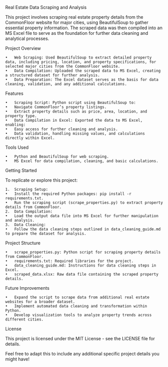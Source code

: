 Real Estate Data Scraping and Analysis

This project involves scraping real estate property details from the CommonFloor website for major cities, using BeautifulSoup to gather essential property information. The scraped data was then compiled into an MS Excel file to serve as the foundation for further data cleaning and analytical processes.

Project Overview

	•	Web Scraping: Used BeautifulSoup to extract detailed property data, including pricing, location, and property specifications, for selected major cities from the CommonFloor website.
	•	Data Compilation: Uploaded the scraped data to MS Excel, creating a structured dataset for further analysis.
	•	Data Preparation: The Excel dataset serves as the basis for data cleaning, validation, and any additional calculations.

Features

	•	Scraping Script: Python script using BeautifulSoup to:
	•	Navigate CommonFloor’s property listings.
	•	Extract property details such as price, area, location, and property type.
	•	Data Compilation in Excel: Exported the data to MS Excel, enabling:
	•	Easy access for further cleaning and analysis.
	•	Data validation, handling missing values, and calculations directly within Excel.

Tools Used

	•	Python and BeautifulSoup for web scraping.
	•	MS Excel for data compilation, cleaning, and basic calculations.

Getting Started

To replicate or explore this project:

	1.	Scraping Setup:
	•	Install the required Python packages: pip install -r requirements.txt.
	•	Run the scraping script (scrape_properties.py) to extract property details from CommonFloor.
	2.	Data Compilation:
	•	Load the output data file into MS Excel for further manipulation and analysis.
	3.	Data Cleaning:
	•	Follow the data cleaning steps outlined in data_cleaning_guide.md to prepare the dataset for analysis.

Project Structure

	•	scrape_properties.py: Python script for scraping property details from CommonFloor.
	•	requirements.txt: Required libraries for the project.
	•	data_cleaning_guide.md: Instructions for data cleaning steps in Excel.
	•	scraped_data.xlsx: Raw data file containing the scraped property details.

Future Improvements

	•	Expand the script to scrape data from additional real estate websites for a broader dataset.
	•	Implement automated data cleaning and transformation within Python.
	•	Develop visualization tools to analyze property trends across different cities.

License

This project is licensed under the MIT License - see the LICENSE file for details.

Feel free to adapt this to include any additional specific project details you might have!
